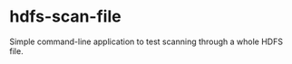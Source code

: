 hdfs-scan-file
==============

Simple command-line application to test scanning through a whole HDFS file.
